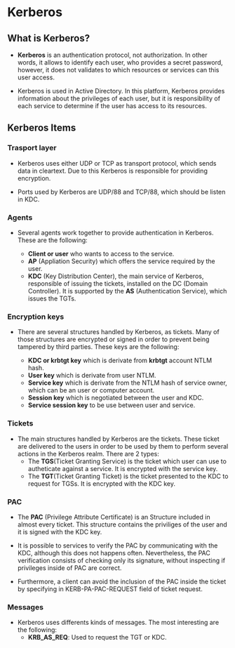 # Kerberos

## What is Kerberos?

- **Kerberos** is an authentication protocol, not authorization. In other words, it allows to identify each user, who provides a secret password, however, it does not validates to which resources or services can this user access.

- Kerberos is used in Active Directory. In this platform, Kerberos provides information about the privileges of each user, but it is responsibility of each service to determine if the user has access to its resources.

## Kerberos Items

### Trasport layer

- Kerberos uses either UDP or TCP as transport protocol, which sends data in cleartext. Due to this Kerberos is responsible for providing encryption.

- Ports used by Kerberos are UDP/88 and TCP/88, which should be listen in KDC.

### Agents

- Several agents work together to provide authentication in Kerberos. These are the following:

    - **Client or user** who wants to access to the service.
    - **AP** (Appliation Security) which offers the service required by the user.
    - **KDC** (Key Distribution Center), the main service of Kerberos, responsible of issuing the tickets, installed on the DC (Domain Controller). It is supported by the **AS** (Authentication Service), which issues the TGTs.

### Encryption keys

- There are several structures handled by Kerberos, as tickets. Many of those structures are encrypted or signed in order to prevent being tampered by third parties. These keys are the following:

    - **KDC or krbtgt key** which is derivate from **krbtgt** account NTLM hash.
    - **User key** which is derivate from user NTLM.
    - **Service key** which is derivate from the NTLM hash of service owner, which can be an user or computer account.
    - **Session key** which is negotiated between the user and KDC.
    - **Service session key** to be use between user and service.

### Tickets

- The main structures handled by Kerberos are the tickets. These ticket are delivered to the users in order to be used by them to perform several actions in the Kerberos realm. There are 2 types:
    - The **TGS**(Ticket Granting Service) is the ticket which user can use to autheticate against a service. It is encrypted with the service key.
    - The **TGT**(Ticket Granting Ticket) is the ticket presented to the KDC to request for TGSs. It is encrypted with the KDC key.

### PAC

- The **PAC** (Privilege Attribute Certificate) is an Structure included in almost every ticket. This structure contains the priviliges of the user and it is signed with the KDC key.

- It is possible to services to verify the PAC by communicating with the KDC, although this does not happens often. Nevertheless, the PAC verification consists of checking only its signature, without inspecting if privileges inside of PAC are correct.

- Furthermore, a client can avoid the inclusion of the PAC inside the ticket by specifying in KERB-PA-PAC-REQUEST field of ticket request.

### Messages

- Kerberos uses differents kinds of messages. The most interesting are the following:
    - **KRB_AS_REQ**: Used to request the TGT or KDC.

